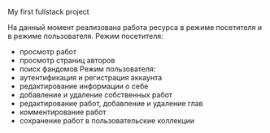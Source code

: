My first fullstack project

На данный момент реализована работа ресурса в режиме посетителя и в режиме пользователя.
Режим посетителя:
  - просмотр работ
  - просмотр страниц авторов
  - поиск фандомов
Режим пользователя:
  - аутентификация и регистрация аккаунта
  - редактирование информации о себе
  - добавление и удаление собственных работ
  - редактирование работ, добавление и удаление глав
  - комментирование работ
  - сохранение работ в пользовательские коллекции 
